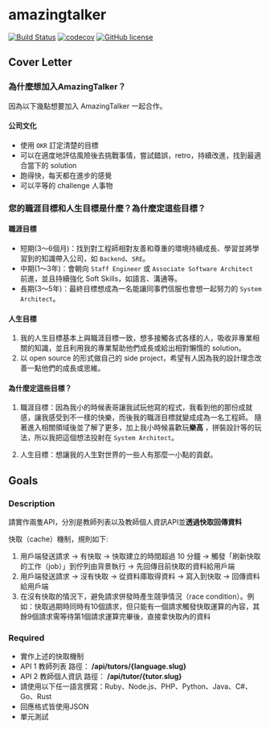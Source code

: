 # amazingtalker

[![Build Status](https://travis-ci.com/blackhorseya/amazingtalker.svg?token=ksYeJ43XxxMyjL9VYtsT&branch=main)](https://travis-ci.com/blackhorseya/amazingtalker)
[![codecov](https://codecov.io/gh/blackhorseya/amazingtalker/branch/main/graph/badge.svg?token=pQ91ZnHZtI)](https://codecov.io/gh/blackhorseya/amazingtalker)
[![GitHub license](https://img.shields.io/github/license/blackhorseya/lobster)](https://github.com/blackhorseya/lobster/blob/main/LICENSE)

## Cover Letter

### 為什麼想加入AmazingTalker？

因為以下幾點想要加入 AmazingTalker 一起合作。

#### 公司文化

- 使用 `OKR` 訂定清楚的目標
- 可以在適度地評估風險後去挑戰事情，嘗試錯誤，retro，持續改進，找到最適合當下的 solution
- 跑得快，每天都在進步的感覺
- 可以平等的 challenge 人事物

### 您的職涯目標和人生目標是什麼？為什麼定這些目標？

#### 職涯目標

- 短期(3～6個月)：找到對工程師相對友善和尊重的環境持續成長、學習並將學習到的知識帶入公司，如 `Backend`、`SRE`。
- 中期(1～3年)：會朝向 `Staff Engineer` 或 `Associate Software Architect` 前進，並且持續強化 Soft Skills，如語言、溝通等。
- 長期(3～5年)：最終目標想成為一名能讓同事們信服也會想一起努力的 `System Architect`。

#### 人生目標

1. 我的人生目標基本上與職涯目標一致，想多接觸各式各樣的人，吸收非專業相關的知識，並且利用我的專業幫助他們成長或給出相對懶惰的 solution。
2. 以 open source 的形式做自己的 side project，希望有人因為我的設計理念改善一點他們的成長或思維。

#### 為什麼定這些目標？

1. 職涯目標：因為我小的時候表哥讓我試玩他寫的程式，我看到他的那份成就感，讓我感受到不一樣的快樂，而後我的職涯目標就變成成為一名工程師。 隨著進入相關領域後並了解了更多，加上我小時候喜歡玩**樂高**
   ，拼裝設計等的玩法，所以我把這個想法投射在 `System Architect`。

2. 人生目標：想讓我的人生對世界的一些人有那麼一小點的貢獻。

## Goals

### Description

請實作兩隻API，分別是教師列表以及教師個人資訊API並**透過快取回傳資料**

快取（cache）機制，規則如下:

1. 用戶端發送請求 -> 有快取 -> 快取建立的時間超過 10 分鐘 -> 觸發「刷新快取的工作（job）」到佇列由背景執行 -> 先回傳目前快取的資料給用戶端
2. 用戶端發送請求 -> 沒有快取 -> 從資料庫取得資料 -> 寫入到快取 -> 回傳資料給用戶端
3. 在沒有快取的情況下，避免請求併發時產生競爭情況（race condition）。例如：快取過期時同時有10個請求，但只能有一個請求觸發快取運算的內容，其餘9個請求需等待第1個請求運算完畢後，直接拿快取內的資料

### Required

- 實作上述的快取機制
- API 1 教師列表 路徑： **/api/tutors/{language.slug}**
- API 2 教師個人資訊 路徑： **/api/tutor/{tutor.slug}**
- 請使用以下任一語言撰寫：Ruby、Node.js、PHP、Python、Java、C#、Go、Rust
- 回應格式皆使用JSON
- 單元測試
